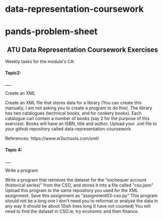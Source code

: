 # data-representation-coursework

# pands-problem-sheet
<h2 style="text-align: center;">ATU Data Representation Coursework Exercises</h2>

Weekly tasks for the module's CA:

<h4>Topic2:</h4>
___
    <p>Create an XML</p>
        <p>Create an XML file that stores data for a library (You can create this manually, I am not asking you to create a program to do this).
        The library has two catalogues (technical books, and for cookery books).
        Each catalogue can contain a number of books (say 2 for the purpose of this exercise).
        Books will have an ISBN, title and author.
        Upload your .xml file to your github repository called data-representation-coursework</p>
     References:
     https://www.w3schools.com/xml/

<h4>Topic 4:</h4>
___
    <p>Write a program</p>
        <p>Write a program that retrieves the dataset for the "exchequer account (historical series)" from the CSO, and stores it into a file called "cso.json"
        Upload this program to the same repository you used for the XML assignment.
        Save this assignment as "assignment03-cso.py"
        This program should not be a long one
        I don't need you to reformat or analyse the data in any way
        It should be about 10ish lines long (I have not counted)
        You will need to find the dataset in CSO.ie, try economic and then finance.</p>
    
